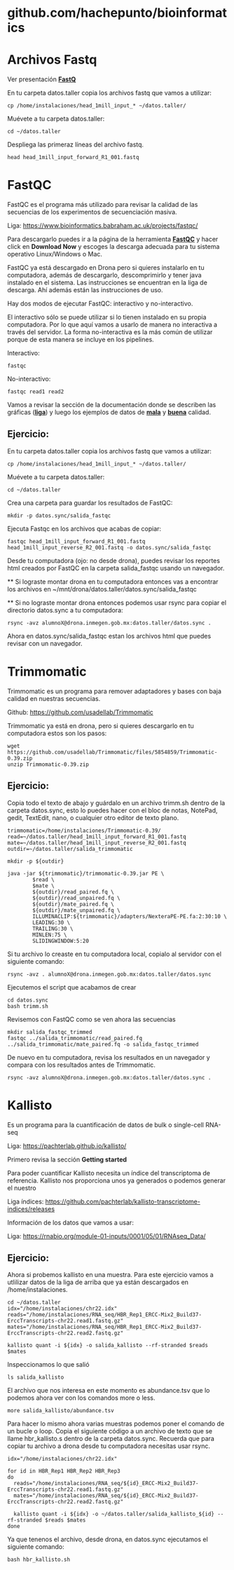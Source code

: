 # github.com/hachepunto/bioinformatics

# Archivos Fastq

Ver presentación [**FastQ**](https://raw.githubusercontent.com/hachepunto/bioinformatics/master/presentaciones/FastQ.pdf)

En tu carpeta datos.taller copia los archivos fastq que vamos a utilizar:

```
cp /home/instalaciones/head_1mill_input_* ~/datos.taller/
```

Muévete a tu carpeta datos.taller:
```
cd ~/datos.taller
```
Despliega las primeraz líneas del archivo fastq.

```
head head_1mill_input_forward_R1_001.fastq
```


# FastQC

FastQC es el programa más utilizado para revisar la calidad de las secuencias de los experimentos de secuenciación masiva.

Liga: https://www.bioinformatics.babraham.ac.uk/projects/fastqc/

Para descargarlo puedes ir a la página de la herramienta [**FastQC**](https://www.bioinformatics.babraham.ac.uk/projects/fastqc/) y hacer click en <b>Download Now</b> y escoges la descarga adecuada para tu sistema operativo Linux/Windows o Mac. 
	
FastQC ya está descargado en Drona pero si quieres instalarlo en tu computadora, además de descargarlo, descomprimirlo y tener java instalado en el sistema. Las instrucciones se encuentran en la liga de descarga. Ahí además están las instrucciones de uso.
	
Hay dos modos de ejecutar FastQC: interactivo y no-interactivo. 
	
El interactivo sólo se puede utilizar si lo tienen instalado en su propia computadora. Por lo que aquí vamos a usarlo de manera no interactiva a través del servidor. La forma no-interactiva es la más común de utilizar porque de esta manera se incluye en los pipelines.
	
Interactivo:

```
fastqc
```

No-interactivo: 

```
fastqc read1 read2
```

Vamos a revisar la sección de la documentación donde se describen las gráficas ([**liga**](https://www.bioinformatics.babraham.ac.uk/projects/fastqc/Help/3%20Analysis%20Modules/)) y luego los ejemplos de datos de [**mala**](https://www.bioinformatics.babraham.ac.uk/projects/fastqc/bad_sequence_fastqc.html) y [**buena**](https://www.bioinformatics.babraham.ac.uk/projects/fastqc/good_sequence_short_fastqc.html) calidad. 

## Ejercicio:

En tu carpeta datos.taller copia los archivos fastq que vamos a utilizar:

```
cp /home/instalaciones/head_1mill_input_* ~/datos.taller/
```

Muévete a tu carpeta datos.taller:
```
cd ~/datos.taller
```

Crea una carpeta para guardar los resultados de FastQC:
```
mkdir -p datos.sync/salida_fastqc
```

Ejecuta Fastqc en los archivos que acabas de copiar:
```
fastqc head_1mill_input_forward_R1_001.fastq head_1mill_input_reverse_R2_001.fastq -o datos.sync/salida_fastqc
```

Desde tu computadora (ojo: no desde drona), puedes revisar los reportes html creados por FastQC en la carpeta salida_fastqc usando un navegador.

** Si lograste montar drona en tu computadora entonces vas a encontrar los archivos en ~/mnt/drona/datos.taller/datos.sync/salida_fastqc

** Si no lograste montar drona entonces podemos usar rsync para copiar el directorio datos.sync a tu computadora:

```
rsync -avz alumnoX@drona.inmegen.gob.mx:datos.taller/datos.sync .
```

Ahora en datos.sync/salida_fastqc estan los archivos html que puedes revisar con un navegador. 


	
# Trimmomatic

Trimmomatic es un programa para remover adaptadores y bases con baja calidad en nuestras secuencias.

Github: https://github.com/usadellab/Trimmomatic

Trimmomatic ya está en drona, pero si quieres descargarlo en tu computadora estos son los pasos:
```
wget https://github.com/usadellab/Trimmomatic/files/5854859/Trimmomatic-0.39.zip
unzip Trimmomatic-0.39.zip
```

## Ejercicio:

Copia todo el texto de abajo y guárdalo en un archivo trimm.sh dentro de la carpeta datos.sync, esto lo puedes hacer con el bloc de notas, NotePad, gedit, TextEdit, nano, o cualquier otro editor de texto plano.

```
trimmomatic=/home/instalaciones/Trimmomatic-0.39/
read=~/datos.taller/head_1mill_input_forward_R1_001.fastq
mate=~/datos.taller/head_1mill_input_reverse_R2_001.fastq
outdir=~/datos.taller/salida_trimmomatic

mkdir -p ${outdir}

java -jar ${trimmomatic}/trimmomatic-0.39.jar PE \
        $read \
        $mate \
        ${outdir}/read_paired.fq \
        ${outdir}/read_unpaired.fq \
        ${outdir}/mate_paired.fq \
        ${outdir}/mate_unpaired.fq \
        ILLUMINACLIP:${trimmomatic}/adapters/NexteraPE-PE.fa:2:30:10 \
        LEADING:30 \
        TRAILING:30 \
        MINLEN:75 \
        SLIDINGWINDOW:5:20
```
Si tu archivo lo creaste en tu computadora local, copialo al servidor con el siguiente comando:

```
rsync -avz . alumnoX@drona.inmegen.gob.mx:datos.taller/datos.sync
```

Ejecutemos el script que acabamos de crear

```
cd datos.sync
bash trimm.sh
```

Revisemos con FastQC como se ven ahora las secuencias

```
mkdir salida_fastqc_trimmed
fastqc ../salida_trimmomatic/read_paired.fq ../salida_trimmomatic/mate_paired.fq -o salida_fastqc_trimmed
```
De nuevo en tu computadora, revisa los resultados en un navegador y compara con los resultados antes de Trimmomatic.

```
rsync -avz alumnoX@drona.inmegen.gob.mx:datos.taller/datos.sync .
```


# Kallisto

Es un programa para la cuantificación de datos de bulk o single-cell RNA-seq

Liga: https://pachterlab.github.io/kallisto/

Primero revisa la sección <b>Getting started</b>

Para poder cuantificar Kallisto necesita un índice del transcriptoma de referencia. Kallisto nos proporciona unos ya generados o podemos generar el nuestro

Liga índices: https://github.com/pachterlab/kallisto-transcriptome-indices/releases

Información de los datos que vamos a usar:

Liga: https://rnabio.org/module-01-inputs/0001/05/01/RNAseq_Data/

## Ejercicio:

Ahora si probemos kallisto en una muestra.
Para este ejercicio vamos a utlilizar datos de la liga de arriba que ya están descargados en /home/instalaciones.

```
cd ~/datos.taller
idx="/home/instalaciones/chr22.idx"
reads="/home/instalaciones/RNA_seq/HBR_Rep1_ERCC-Mix2_Build37-ErccTranscripts-chr22.read1.fastq.gz"
mates="/home/instalaciones/RNA_seq/HBR_Rep1_ERCC-Mix2_Build37-ErccTranscripts-chr22.read2.fastq.gz"

kallisto quant -i ${idx} -o salida_kallisto --rf-stranded $reads $mates
```

Inspeccionamos lo que salió
```
ls salida_kallisto
```

El archivo que nos interesa en este momento es abundance.tsv que lo podemos ahora ver con los comandos more o less.
```
more salida_kallisto/abundance.tsv
```

Para hacer lo mismo ahora varias muestras podemos poner el comando de un bucle o loop. Copia el siguiente código a un archivo de texto que se llame hbr_kallisto.s dentro de la carpeta datos.sync. Recuerda que para copiar tu archivo a drona desde tu computadora necesitas usar rsync.

```
idx="/home/instalaciones/chr22.idx"

for id in HBR_Rep1 HBR_Rep2 HBR_Rep3
do
  reads="/home/instalaciones/RNA_seq/${id}_ERCC-Mix2_Build37-ErccTranscripts-chr22.read1.fastq.gz"
  mates="/home/instalaciones/RNA_seq/${id}_ERCC-Mix2_Build37-ErccTranscripts-chr22.read2.fastq.gz"
  
  kallisto quant -i ${idx} -o ~/datos.taller/salida_kallisto_${id} --rf-stranded $reads $mates
done
```

Ya que tenenos el archivo, desde drona, en datos.sync ejecutamos el siguiente comando:
```
bash hbr_kallisto.sh
```

